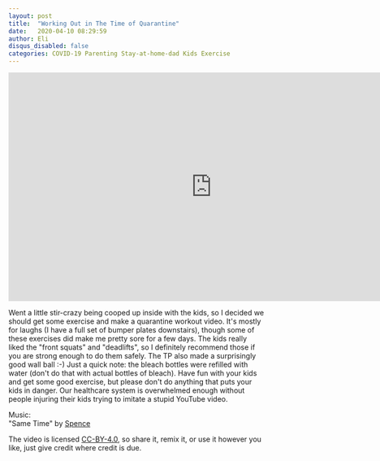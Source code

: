 ```yaml
---
layout: post
title:  "Working Out in The Time of Quarantine"
date:   2020-04-10 08:29:59
author: Eli
disqus_disabled: false
categories: COVID-19 Parenting Stay-at-home-dad Kids Exercise
---
```


<iframe width="800" height="450" src="https://www.youtube.com/embed/7U3_aisfdyQ" frameborder="0" allow="accelerometer; autoplay; encrypted-media; gyroscope; picture-in-picture" rel="0" allowfullscreen></iframe>

Went a little stir-crazy being cooped up inside with the kids, so I decided we should get some exercise and make a quarantine workout video.  It's mostly for laughs (I have a full set of bumper plates downstairs), though some of these exercises did make me pretty sore for a few days.  The kids really liked the "front squats" and "deadlifts", so I definitely recommend those if you are strong enough to do them safely.  The TP also made a surprisingly good wall ball :-)  Just a quick note: the bleach bottles were refilled with water (don't do that with actual bottles of bleach).  Have fun with your kids and get some good exercise, but please don't do anything that puts your kids in danger.  Our healthcare system is overwhelmed enough without people injuring their kids trying to imitate a stupid YouTube video.

Music:  
"Same Time" by [Spence](https://www.youtube.com/channel/UCzKV4AGJbjatioXorSn-sGA)

The video is licensed [CC-BY-4.0](https://creativecommons.org/licenses/by/4.0/), so share it, remix it, or use it however you like, just give credit where credit is due.
